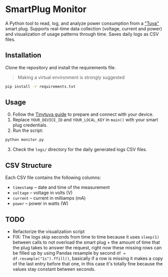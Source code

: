 # SmartPlug Monitor

A Python tool to read, log, and analyze power consumption from a ["Tuya"](https://www.tuya.com/) smart plug.
Supports real-time data collection (voltage, current and power) and visualization of usage patterns through time.
Saves daily logs as CSV files.

## Installation

Clone the repository and install the requirements file.

> Making a virtual environment is strongly suggested

```bash
pip install -r requirements.txt
```

## Usage

0. Follow the [Tinytuya guide](https://github.com/jasonacox/tinytuya) to prepare and connect with your device.
1. Replace `YOUR_DEVICE_ID` and `YOUR_LOCAL_KEY` in `main()` with your smart plug credentials.
2. Run the script:

```bash
python monitor.py
```

3. Check the `logs/` directory for the daily generated logs CSV files.

## CSV Structure

Each CSV file contains the following columns:

- `timestamp` – date and time of the measurement
- `voltage` – voltage in volts (V)
- `current` – current in milliamps (mA)
- `power` – power in watts (W)

## TODO
- Refactorize the visualization script
- FIX: The logs skip seconds from time to time because it uses `sleep(1)` between calls to not overload the smart plug + the amount of time that the plug takes to answer the request, right now these missing rows can be filled up by using Pandas resample by second `df = df.resample("1s").ffill()`, basically if a row is missing it makes a copy of the last entry before that one, in this case it's totally fine because the values stay constant between seconds.
